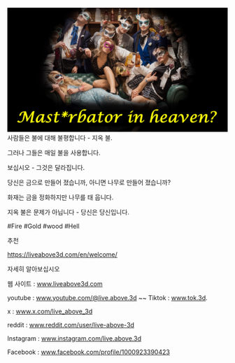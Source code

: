 ![Video cover image](../cover.jpg)
사람들은 불에 대해 불평합니다 - 지옥 불.

그러나 그들은 매일 불을 사용합니다.

보십시오 - 그것은 달라집니다.

당신은 금으로 만들어 졌습니까, 아니면 나무로 만들어 졌습니까?

화재는 금을 정화하지만 나무를 태 웁니다.

지옥 불은 문제가 아닙니다 - 당신은 당신입니다.


#Fire #Gold #wood #Hell


추천

https://liveabove3d.com/en/welcome/


자세히 알아보십시오

웹 사이트 : www.liveabove3d.com

youtube : www.youtube.com/@live.above.3d ~~ Tiktok : www.tok.3d.

x : www.x.com/live_above_3d

reddit : www.reddit.com/user/live-above-3d

Instagram : www.instagram.com/live.above.3d

Facebook : www.facebook.com/profile/1000923390423

